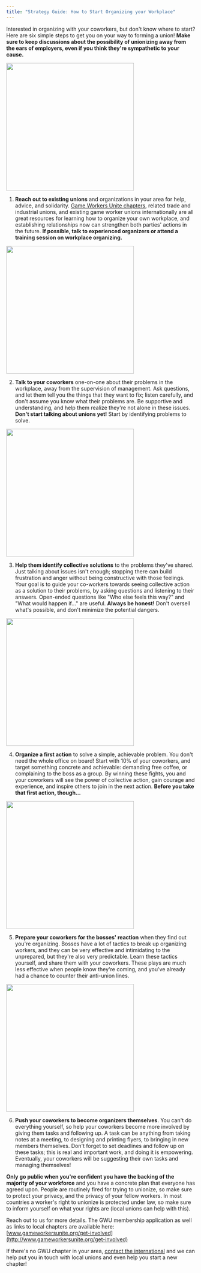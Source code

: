 ```yaml
---
title: "Strategy Guide: How to Start Organizing your Workplace"
---
```

Interested in organizing with your coworkers, but don't know where to start?
Here are six simple steps to get you on your way to forming a union! **Make sure
to keep discussions about the possibility of unionizing away from the ears of
employers, even if you think they're sympathetic to your cause.**

<div class="md-img">
<img
src="/images/Goomba_01.png"
alt=""
style="width:340px;max-width:100%;"
/>
</div>

1. **Reach out to existing unions** and organizations in your area for help,
   advice, and solidarity. [Game Workers Unite
   chapters](https://www.gameworkersunite.org), related trade and industrial
   unions, and existing game worker unions internationally are all great
   resources for learning how to organize your own workplace, and establishing
   relationships now can strengthen both parties' actions in the future. **If
   possible, talk to experienced organizers or attend a training session on
   workplace organizing.**

<div class="md-img">
<img
src="/images/Goomba_02.png"
alt=""
style="width:340px;max-width:100%;"
/>
</div>

2. **Talk to your coworkers** one-on-one about their problems in the workplace,
   away from the supervision of management. Ask questions, and let them tell you
   the things that they want to fix; listen carefully, and don't assume you know
   what their problems are. Be supportive and understanding, and help them
   realize they're not alone in these issues. **Don't start talking about unions
   yet!** Start by identifying problems to solve.

<div class="md-img">
<img
src="/images/Goomba_03.png"
alt=""
style="width:340px;max-width:100%;"
/>
</div>

3. **Help them identify collective solutions** to the problems they've shared.
   Just talking about issues isn't enough; stopping there can build frustration
   and anger without being constructive with those feelings. Your goal is to
   guide your co-workers towards seeing collective action as a solution to their
   problems, by asking questions and listening to their answers. Open-ended
   questions like "Who else feels this way?" and "What would happen if…" are
   useful. **Always be honest!** Don't oversell what's possible, and don't
   minimize the potential dangers.
   
<div class="md-img">
<img
src="/images/Goomba_04.png"
alt=""
style="width:340px;max-width:100%;"
/>
</div>

4. **Organize a first action** to solve a simple, achievable problem. You don't
   need the whole office on board! Start with 10% of your coworkers, and target
   something concrete and achievable: demanding free coffee, or complaining to
   the boss as a group. By winning these fights, you and your coworkers will see
   the power of collective action, gain courage and experience, and inspire
   others to join in the next action. **Before you take that first action,
   though…**
   
<div class="md-img">
<img
src="/images/Goomba_05.png"
alt=""
style="width:340px;max-width:100%;"
/>
</div>

5. **Prepare your coworkers for the bosses' reaction** when they find out you're
   organizing. Bosses have a lot of tactics to break up organizing workers, and
   they can be very effective and intimidating to the unprepared, but they're
   also very predictable. Learn these tactics yourself, and share them with your
   coworkers. These plays are much less effective when people know they're
   coming, and you've already had a chance to counter their anti-union lines.
   
<div class="md-img">
<img
src="/images/Goomba_06.png"
alt=""
style="width:340px;max-width:100%;"
/>
</div>

6. **Push your coworkers to become organizers themselves**. You can't do
   everything yourself, so help your coworkers become more involved by giving
   them tasks and following up. A task can be anything from taking notes at a
   meeting, to designing and printing flyers, to bringing in new members
   themselves. Don't forget to set deadlines and follow up on these tasks; this
   is real and important work, and doing it is empowering. Eventually, your
   coworkers will be suggesting their own tasks and managing themselves!

**Only go public when you're confident you have the backing of the majority of
your workforce** and you have a concrete plan that everyone has agreed upon.
People are routinely fired for trying to unionize, so make sure to protect your
privacy, and the privacy of your fellow workers. In most countries a worker's
right to unionize is protected under law, so make sure to inform yourself on
what your rights are (local unions can help with this).

Reach out to us for more details. The GWU membership application as well as
links to local chapters are available here:
[www.gameworkersunite.org/get-involved](http://www.gameworkersunite.org/get-involved)

If there's no GWU chapter in your area, [contact the
international](https://www.gameworkersunite.org/contact-us) and we can help put
you in touch with local unions and even help you start a new chapter!
